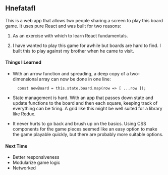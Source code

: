 ## Hnefatafl

This is a web app that allows two people sharing a screen to play this board game. It uses pure React and was built for two reasons:

1. As an exercise with which to learn React fundamentals. 

2. I have wanted to play this game for awhile but boards are hard to find. I built this to play against my brother when he came to visit. 

#### Things I Learned

* With an arrow function and spreading, a deep copy of a two-dimensional array can now be done in one line:

        const newBoard = this.state.board.map(row => [ ...row ]);

* State management is hard. With an app that passes down state and update functions to the board and then each square, keeping track of everything can be tiring. A grid like this might be well suited for a library like Redux.

* It never hurts to go back and brush up on the basics. Using CSS components for the game pieces seemed like an easy option to make the game playable quickly, but there are probably more suitable options.

#### Next Time

* Better responsiveness
* Modularize game logic
* Networked